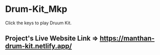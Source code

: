 # Drum-Kit_Mkp

Click the keys to play Druum Kit.

## Project's Live Website Link => https://manthan-drum-kit.netlify.app/
